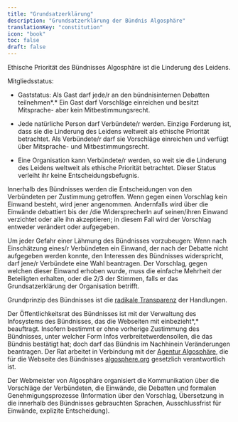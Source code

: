 ```yaml
---
title: "Grundsatzerklärung"
description: "Grundsatzerklärung der Bündnis Algosphäre"
translationKey: "constitution"
icon: "book"
toc: false
draft: false
---
```


Ethische Priorität des Bündnisses Algosphäre ist die Linderung des Leidens.

Mitgliedsstatus:

- Gaststatus: Als Gast darf jede/r an den bündnisinternen Debatten teilnehmen*.* Ein Gast darf Vorschläge einreichen und besitzt Mitsprache- aber kein Mitbestimmungsrecht.

- Jede natürliche Person darf Verbündete/r werden. Einzige Forderung  ist, dass sie die Linderung des Leidens weltweit als ethische Priorität betrachtet. Als Verbündete/r  darf sie Vorschläge einreichen und verfügt über Mitsprache- und Mitbestimmungsrecht.

- Eine Organisation kann Verbündete/r werden, so weit sie die Linderung des Leidens weltweit als ethische Priorität betrachtet. Dieser Status verleiht ihr keine Entscheidungsbefugnis.

Innerhalb des Bündnisses werden die Entscheidungen von den Verbündeten per Zustimmung getroffen. Wenn gegen einen Vorschlag kein Einwand besteht, wird jener angenommen.  Andernfalls wird über die Einwände debattiert bis der /die WidersprecherIn auf seinen/ihren Einwand verzichtet oder alle ihn akzeptieren; in diesem Fall wird der Vorschlag entweder verändert oder aufgegeben.

Um jeder Gefahr einer Lähmung des Bündnisses vorzubeugen: Wenn nach Einschätzung eines/r Verbündeten ein Einwand, der nach der Debatte nicht aufgegeben werden konnte, den Interessen des Bündnisses widerspricht, darf jene/r Verbündete eine Wahl beantragen. Der Vorschlag, gegen welchen dieser Einwand erhoben wurde, muss die einfache Mehrheit der Beteiligten erhalten, oder die 2/3 der Stimmen, falls er das Grundsatzerklärung der Organisation betrifft.

Grundprinzip des Bündnisses ist die [radikale Transparenz](https://en.wikipedia.org/wiki/Radical_transparency) der Handlungen.

Der Öffentlichkeitsrat des Bündnisses ist mit der Verwaltung des Infosystems des Bündnisses, das die Webseiten mit einbezieht*,* beauftragt. Insofern bestimmt er ohne vorherige  Zustimmung des Bündnisses, unter welcher Form Infos verbreitetwerdensollen, die  das Bündnis bestätigt hat; doch darf das Bündnis im Nachhinein Veränderungen beantragen. Der Rat arbeitet in Verbindung mit der [Agentur Algosphäre](https://www.ic.gc.ca/app/scr/cc/CorporationsCanada/fdrlCrpDtls.html?corpId=8368970), die für die Webseite des Bündnisses [algosphere.org](https://algosphere.org/) gesetzlich verantwortlich ist.

Der Webmeister von Algosphäre  organisiert die Kommunikation über die Vorschläge der Verbündeten, die Einwände, die Debatten und formalen Genehmigungsprozesse (Information über den Vorschlag, Übersetzung in die innerhalb des Bündnisses gebrauchten Sprachen, Ausschlussfrist  für Einwände, explizite Entscheidung).
